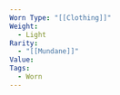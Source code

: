 ```yaml
---
Worn Type: "[[Clothing]]"
Weight:
  - Light
Rarity:
  - "[[Mundane]]"
Value: 
Tags:
  - Worn
---
```

